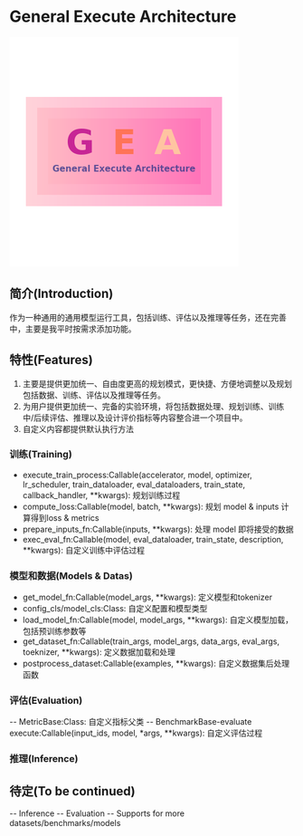 # General Execute Architecture

![GEA](img/gea_logo.png)

## 简介(Introduction)
作为一种通用的通用模型运行工具，包括训练、评估以及推理等任务，还在完善中，主要是我平时按需求添加功能。

## 特性(Features)
1. 主要是提供更加统一、自由度更高的规划模式，更快捷、方便地调整以及规划包括数据、训练、评估以及推理等任务。
2. 为用户提供更加统一、完备的实验环境，将包括数据处理、规划训练、训练中/后续评估、推理以及设计评价指标等内容整合进一个项目中。
3. 自定义内容都提供默认执行方法

### 训练(Training)
- execute_train_process:Callable(accelerator, model, optimizer, lr_scheduler, train_dataloader, eval_dataloaders, train_state, callback_handler, **kwargs): 规划训练过程
- compute_loss:Callable(model, batch, **kwargs): 规划 model & inputs 计算得到loss & metrics
- prepare_inputs_fn:Callable(inputs, **kwargs): 处理 model 即将接受的数据
- exec_eval_fn:Callable(model, eval_dataloader, train_state, description, **kwargs): 自定义训练中评估过程

### 模型和数据(Models & Datas)
- get_model_fn:Callable(model_args, **kwargs): 定义模型和tokenizer
- config_cls/model_cls:Class: 自定义配置和模型类型
- load_model_fn:Callable(model, model_args, **kwargs): 自定义模型加载，包括预训练参数等
- get_dataset_fn:Callable(train_args, model_args, data_args, eval_args, toeknizer, **kwargs): 定义数据加载和处理
- postprocess_dataset:Callable(examples, **kwargs): 自定义数据集后处理函数

### 评估(Evaluation)
-- MetricBase:Class: 自定义指标父类
-- BenchmarkBase-evaluate execute:Callable(input_ids, model, *args, **kwargs): 自定义评估过程

### 推理(Inference)

## 待定(To be continued) 
-- Inference
-- Evaluation
-- Supports for more datasets/benchmarks/models

